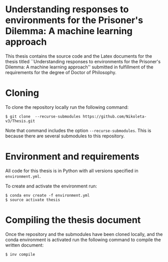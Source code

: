# Understanding responses to environments for the Prisoner's Dilemma: A machine learning approach

This thesis contains the source code and the Latex documents for the thesis
titled ``Understanding responses to environments for the Prisoner's Dilemma: A
machine learning approach'' submitted in fulfillment of the requirements for the
degree of Doctor of Philosophy.

# Cloning

To clone the repository locally run the following command:

```
$ git clone  --recurse-submodules https://github.com/Nikoleta-v3/Thesis.git
```

Note that command includes the option `--recurse-submodules`. This is because
there are several submodules to this repository.

# Environment and requirements

All code for this thesis is in Python with all versions specified in `environment.yml`.

To create and activate the environment run:

```
$ conda env create -f environment.yml
$ source activate thesis
```

# Compiling the thesis document

Once the repository and the submodules have been cloned locally, and the conda
environment is activated run the following command to compile the written
document:

```
$ inv compile
```


